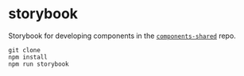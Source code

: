 # storybook

Storybook for developing components in the [`components-shared`](https://github.com/project-sinai/components-shared) repo.

```
git clone
npm install
npm run storybook
```
